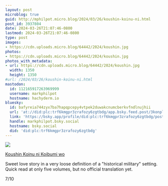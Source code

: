 ```yaml
---
layout: post
microblog: true
guid: http://mphilpot.micro.blog/2024/03/26/koushin-koinu-ni.html
post_id: 3937804
date: 2024-03-26T21:07:46-0800
lastmod: 2024-03-26T21:07:46-0800
type: post
images:
- https://cdn.uploads.micro.blog/64442/2024/koushin.jpg
photos:
- https://cdn.uploads.micro.blog/64442/2024/koushin.jpg
photos_with_metadata:
- url: https://cdn.uploads.micro.blog/64442/2024/koushin.jpg
  width: 1350
  height: 1350
#url: /2024/03/26/koushin-koinu-ni.html
mastodon:
  id: 112165917263969999
  username: markphilpot
  hostname: hachyderm.io
bluesky:
  id: bafyreia744zyx7ba7hapqpcepy4vtpek2duwakcnumcberkvfndlnujhii
  url: 'at://did:plc:trf6kmgpr3zrafozy6zgtbdg/app.bsky.feed.post/3konpltejjf2j'
  link: 'https://bsky.app/profile/did:plc:trf6kmgpr3zrafozy6zgtbdg/post/3konpltejjf2j'
  handle: markphilpot.bsky.social
  hostname: bsky.social
  did: 'did:plc:trf6kmgpr3zrafozy6zgtbdg'
---
```

![](https://micro.markphilpot.com/uploads/2024/koushin.jpg)

[Koushin Koinu ni Koibumi wo](https://anilist.co/manga/104151/Koushin-Koinu-ni-Koibumi-wo/)

Sweet love story in a very loose definition of a "historical military" setting. Quick read at only five volumes, but no official translation yet.

7/10

